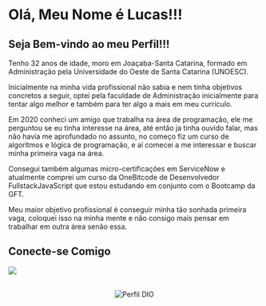 <div>
<h1>Olá, Meu Nome é Lucas!!!</h1> 

<h2>Seja Bem-vindo ao meu Perfil!!!</h2>
<p>Tenho 32 anos de idade, moro em Joaçaba-Santa Catarina, formado em Administração pela Universidade do Oeste de Santa Catarina (UNOESC).</p>

<p>Inicialmente na minha vida profissional não sabia e nem tinha objetivos concretos a seguir, optei pela faculdade de Administração inicialmente para tentar algo melhor e também para ter algo a mais em meu currículo.
</p>

<p> Em 2020 conheci um amigo que trabalha na área de programação, ele me perguntou se eu tinha interesse na área, até então ja tinha ouvido falar, mas não havia me aprofundado no assunto, no começo fiz um curso de algorítmos e lógica de programação, e aí comecei a me interessar e buscar minha primeira vaga na área.
</p>

<p> Consegui também algumas micro-certificações em ServiceNow e atualmente comprei um curso da OneBitcode de Desenvolvedor FullstackJavaScript que estou estudando em conjunto com o Bootcamp da GFT. 
</p>

<p>Meu maior objetivo profissional é conseguir minha tão sonhada primeira vaga, coloquei isso na minha mente e não consigo mais pensar em trabalhar em outra área senão essa.</p>
</div>

<div>
<h2>Conecte-se Comigo</h2>
<a href="https://www.linkedin.com/in/lucas-ventura-moresco-99928b248/"target="_blank"><img src="https://img.shields.io/badge/-LinkedIn-%230077B5?style=for-the-badge&logo=linkedin&logoColor=white" target="_blank"></a>
</div>
<br>
<div align="center">

![Perfil DIO](https://img.shields.io/badge/-Meu%20Perfil%20na%20DIO-30A3DC?style=for-the-badge)[](https://www.dio.me/users/lucas_moresco)

